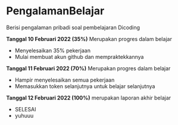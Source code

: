 # PengalamanBelajar
Berisi pengalaman pribadi soal pembelajaran Dicoding


**Tanggal 10 Februari 2022 (35%)** 
Merupakan progres dalam belajar
- Menyelesaikan 35% pekerjaan
- Mulai membuat akun github dan mempraktekkannya

**Tanggal 11 Februari 2022 (70%)** 
Merupakan progres dalam belajar
- Hampir menyelesaikan semua pekerjaan
- Memasukkan token selanjutnya untuk belajar selanjutnya

**Tanggal 12 Februari 2022 (100%)**
merupakan laporan akhir belajar
- SELESAI
- yuhuuu

